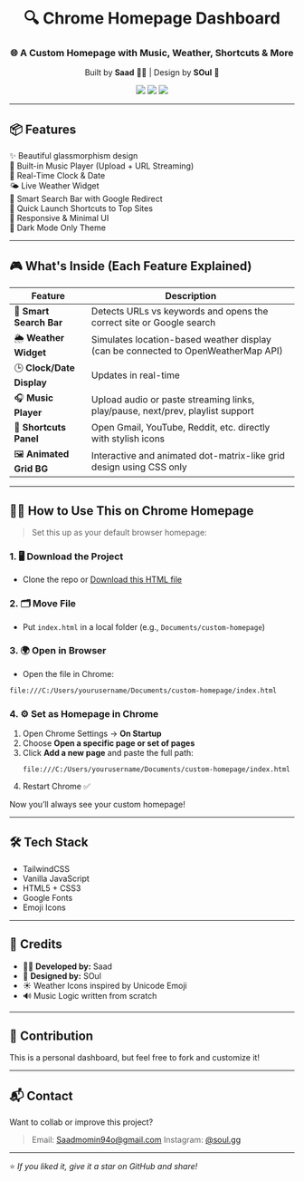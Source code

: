 
<div align="center">
  <h1>🔍 Chrome Homepage Dashboard</h1>
  <h3>🌐 A Custom Homepage with Music, Weather, Shortcuts & More</h3>

  <p>Built by <b>Saad</b> 🧑‍💻 | Design by <b>SOul</b> 🎨</p>

  <img src="https://img.shields.io/badge/Status-Completed-green?style=flat-square" />
  <img src="https://img.shields.io/badge/Made%20with-TailwindCSS-blue?style=flat-square&logo=tailwindcss" />
  <img src="https://img.shields.io/badge/Design-Inspired%20By%20Google-lightgrey?style=flat-square" />
</div>

---

## 📦 Features

✨ Beautiful glassmorphism design  
🎵 Built-in Music Player (Upload + URL Streaming)  
📅 Real-Time Clock & Date  
🌤️ Live Weather Widget  
🔗 Smart Search Bar with Google Redirect  
🚀 Quick Launch Shortcuts to Top Sites  
🎨 Responsive & Minimal UI  
🌙 Dark Mode Only Theme

---

## 🎮 What's Inside (Each Feature Explained)

| Feature | Description |
|--------|-------------|
| 🔎 **Smart Search Bar** | Detects URLs vs keywords and opens the correct site or Google search |
| 🌦 **Weather Widget** | Simulates location-based weather display (can be connected to OpenWeatherMap API) |
| 🕒 **Clock/Date Display** | Updates in real-time |
| 🎧 **Music Player** | Upload audio or paste streaming links, play/pause, next/prev, playlist support |
| 🧩 **Shortcuts Panel** | Open Gmail, YouTube, Reddit, etc. directly with stylish icons |
| 🖼 **Animated Grid BG** | Interactive and animated dot-matrix-like grid design using CSS only |

---

## 🧑‍🏫 How to Use This on Chrome Homepage

> Set this up as your default browser homepage:

### 1. 🖥️ Download the Project

- Clone the repo or [Download this HTML file](index.html)

### 2. 🗂️ Move File

- Put `index.html` in a local folder (e.g., `Documents/custom-homepage`)

### 3. 🌍 Open in Browser

- Open the file in Chrome:
```sh
file:///C:/Users/yourusername/Documents/custom-homepage/index.html
```

### 4. ⚙️ Set as Homepage in Chrome

1. Open Chrome Settings → **On Startup**
2. Choose **Open a specific page or set of pages**
3. Click **Add a new page** and paste the full path:
   ```
   file:///C:/Users/yourusername/Documents/custom-homepage/index.html
   ```
4. Restart Chrome ✅

Now you’ll always see your custom homepage!

---


## 🛠️ Tech Stack

- TailwindCSS
- Vanilla JavaScript
- HTML5 + CSS3
- Google Fonts
- Emoji Icons

---

## 📜 Credits

- 🧑‍💻 **Developed by:** Saad  
- 🎨 **Designed by:** SOul  
- ☀️ Weather Icons inspired by Unicode Emoji  
- 🔊 Music Logic written from scratch

---

## 🤝 Contribution

This is a personal dashboard, but feel free to fork and customize it!

---

## 📬 Contact

Want to collab or improve this project?

> Email: Saadmomin94o@gmail.com 
> Instagram: [@soul.gg](https://www.instagram.com/s4dz_49/)

---

⭐ _If you liked it, give it a star on GitHub and share!_
